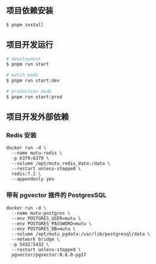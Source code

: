 ## 项目依赖安装

```bash
$ pnpm install
```

## 项目开发运行

```bash
# development
$ pnpm run start

# watch mode
$ pnpm run start:dev

# production mode
$ pnpm run start:prod
```

## 项目开发外部依赖

### Redis 安装

```shell
docker run -d \
  --name mutu-redis \
  -p 6379:6379 \
  --volume /opt/mutu_redis_data:/data \
  --restart unless-stopped \
  redis:7.2 \
  --appendonly yes
```

### 带有 pgvector 插件的 PostgresSQL

```shell
docker run -d \
  --name mutu-postgres \
  --env POSTGRES_USER=mutu \
  --env POSTGRES_PASSWORD=mutu \
  --env POSTGRES_DB=mutu \
  --volume /opt/mutu_pgdata:/var/lib/postgresql/data \
  --network bridge \
  -p 5432:5432 \
  --restart unless-stopped \
  pgvector/pgvector:0.8.0-pg17
```

